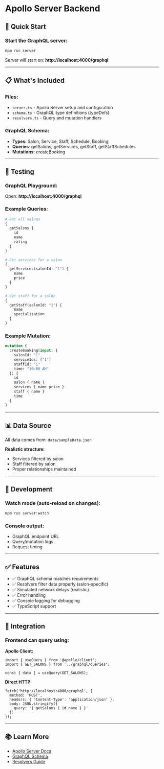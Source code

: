 # Apollo Server Backend

## 🚀 Quick Start

### Start the GraphQL server:
```bash
npm run server
```

Server will start on: **http://localhost:4000/graphql**

---

## 📋 What's Included

### **Files:**
- `server.ts` - Apollo Server setup and configuration
- `schema.ts` - GraphQL type definitions (typeDefs)
- `resolvers.ts` - Query and mutation handlers

### **GraphQL Schema:**
- **Types**: Salon, Service, Staff, Schedule, Booking
- **Queries**: getSalons, getServices, getStaff, getStaffSchedules
- **Mutations**: createBooking

---

## 🧪 Testing

### **GraphQL Playground:**
Open: **http://localhost:4000/graphql**

### **Example Queries:**

```graphql
# Get all salons
{
  getSalons {
    id
    name
    rating
  }
}

# Get services for a salon
{
  getServices(salonId: "1") {
    name
    price
  }
}

# Get staff for a salon
{
  getStaff(salonId: "1") {
    name
    specialization
  }
}
```

### **Example Mutation:**

```graphql
mutation {
  createBooking(input: {
    salonId: "1"
    serviceIds: ["1"]
    staffId: "1"
    time: "10:00 AM"
  }) {
    id
    salon { name }
    services { name price }
    staff { name }
    time
  }
}
```

---

## 📊 Data Source

All data comes from: `data/sampleData.json`

**Realistic structure:**
- Services filtered by salon
- Staff filtered by salon
- Proper relationships maintained

---

## 🔧 Development

### **Watch mode** (auto-reload on changes):
```bash
npm run server:watch
```

### **Console output:**
- GraphQL endpoint URL
- Query/mutation logs
- Request timing

---

## ✅ Features

- ✅ GraphQL schema matches requirements
- ✅ Resolvers filter data properly (salon-specific)
- ✅ Simulated network delays (realistic)
- ✅ Error handling
- ✅ Console logging for debugging
- ✅ TypeScript support

---

## 🎯 Integration

### **Frontend can query using:**

**Apollo Client:**
```tsx
import { useQuery } from '@apollo/client';
import { GET_SALONS } from '../graphql/queries';

const { data } = useQuery(GET_SALONS);
```

**Direct HTTP:**
```tsx
fetch('http://localhost:4000/graphql', {
  method: 'POST',
  headers: { 'Content-Type': 'application/json' },
  body: JSON.stringify({
    query: '{ getSalons { id name } }'
  })
});
```

---

## 📚 Learn More

- [Apollo Server Docs](https://www.apollographql.com/docs/apollo-server/)
- [GraphQL Schema](https://graphql.org/learn/schema/)
- [Resolvers Guide](https://www.apollographql.com/docs/apollo-server/data/resolvers/)

